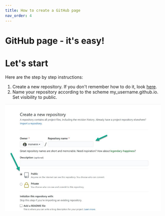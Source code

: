 ```yaml
---
title: How to create a GitHub page
nav_order: 4
---
```

GitHub page - it's easy!
====

# Let's start

Here are the step by step instructions:

1. Create a new repository. If you don't remember how to do it, look [here](how%20to%20work%20with%20github).
2. Name your repository according to the scheme my_username.github.io. Set visibility to public.

![example](repository_name.jpg)   


